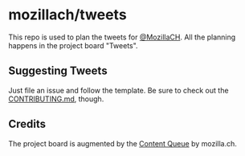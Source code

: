# mozillach/tweets
This repo is used to plan the tweets for [@MozillaCH](https://twitter.com/MozillaCH).
All the planning happens in the project board "Tweets".

## Suggesting Tweets
Just file an issue and follow the template. Be sure to check out the [CONTRIBUTING.md](CONTRIBUTING.md), though.

## Credits
The project board is augmented by the [Content Queue](https://github.com/content-queue) by mozilla.ch.
